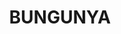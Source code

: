 ---
lastmod: '2025-04-06T06:05:21+00:00'
latitude: -28.143515
layout: suburb
longitude: 149.606552
postcode: '4494'
state: QLD
title: BUNGUNYA
url: /qld/bungunya/
---